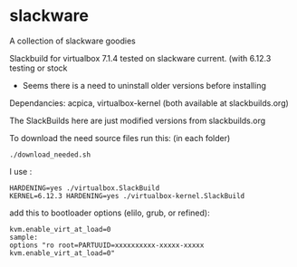 # slackware
A collection of slackware goodies

Slackbuild for virtualbox 7.1.4
tested on slackware current. (with 6.12.3 testing or stock
 - Seems there is a need to uninstall older versions before installing


Dependancies:  acpica, virtualbox-kernel
(both available at slackbuilds.org)
 

The SlackBuilds here are just modified versions from slackbuilds.org

To download the need source files run this: (in each folder)

```
./download_needed.sh
```

I use :
```
HARDENING=yes ./virtualbox.SlackBuild
KERNEL=6.12.3 HARDENING=yes ./virtualbox-kernel.SlackBuild
```

add this to bootloader options (elilo, grub, or refined):
```
kvm.enable_virt_at_load=0
sample:
options "ro root=PARTUUID=xxxxxxxxxx-xxxxx-xxxxx kvm.enable_virt_at_load=0"
```

